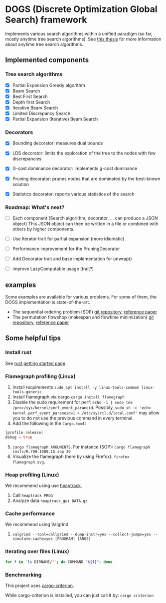 # DOGS (Discrete Optimization Global Search) framework

Implements various search algorithms within a unified paradigm (so far, mostly anytime tree search algorithms).
See [this thesis](https://www.researchgate.net/publication/346063021_Anytime_tree_search_for_decoratorial_optimization) for more information about anytime tree search algorithms.

## Implemented components

### Tree search algorithms

- [X] Partial Expansion Greedy algorithm
- [X] Beam Search
- [X] Best First Search
- [X] Depth first Search
- [X] Iterative Beam Search
- [X] Limited Discrepancy Search
- [X] Partial Expansion (Iterative) Beam Search

### Decorators

- [X] Bounding decorator: measures dual bounds
- [X] LDS decorator: limits the exploration of the tree to the nodes with few discrepancies
- [X] G-cost dominance decorator: implements g-cost dominance
- [X] Pruning decorator: prunes nodes that are dominated by the best-known solution
- [X] Statistics decorator: reports various statistics of the search


### Roadmap: What's next?

- [ ] Each component (Search algorithm, decorator, ... can produce a JSON object)
    This JSON object can then be written in a file or combined with others by higher components.
- [ ] Use Iterator trait for partial expansion (more idiomatic)
- [ ] Performance improvement for the PruningDecorator
- [ ] Add Decorator trait and base implementation for unwrap()
- [ ] improve LazyComputable usage (trait?)


## examples

Some examples are available for various problems. For some of them, the DOGS implementation is state-of-the-art.

- The sequential ordering problem (SOP) [git repository](https://github.com/librallu/dogs-sop), [reference paper](https://www.researchgate.net/publication/343267812_Tree_search_for_the_Sequential_Ordering_Problem)
- The permutation flowshop (makespan and flowtime minimization) [git repository](https://github.com/librallu/dogs-pfsp), [reference paper](https://www.researchgate.net/publication/344219325_Iterative_beam_search_algorithms_for_the_permutation_flowshop)


## Some helpful tips

### Install rust

See [rust getting started page](https://www.rust-lang.org/learn/get-started).


### Flamegraph profiling (Linux)

1. Install requirements ```sudo apt install -y linux-tools-common linux-tools-generic```
2. Install flamegraph via cargo ```cargo install flamegraph```
3. Disable the sudo requirement for perf: ```echo -1 | sudo tee /proc/sys/kernel/perf_event_paranoid```. Possibly, `sudo sh -c 'echo kernel.perf_event_paranoid=1 > /etc/sysctl.d/local.conf'` may allow you to do not use the previous command in every terminal.
4. Add the following in the ``Cargo.toml``:
```rust
[profile.release]
debug = true
```
5. ```cargo flamegraph ARGUMENTS```. For instance (SOP): ```cargo flamegraph insts/R.700.1000.15.sop 30```
6. Visualize the flamegraph (here by using Firefox): ```firefox flamegraph.svg```.



### Heap profiling (Linux)

We recommend using use [heaptrack](https://github.com/KDE/heaptrack).

1. Call `heaptrack PROG`
2. Analyze data `heaptrack_gui DATA.gz`


### Cache performance

We recommend using Valgrind

1. `valgrind --tool=callgrind --dump-instr=yes --collect-jumps=yes --simulate-cache=yes [PROGRAM] [ARGS]`


### Iterating over files (Linux)

```bash
for f in `ls DIRNAME/*`; do COMMAND "${f}"; done
```

### Benchmarking

This project uses [cargo-criterion](https://crates.io/crates/cargo-criterion).

While cargo-criterion is installed, you can just call it by: `cargo criterion`